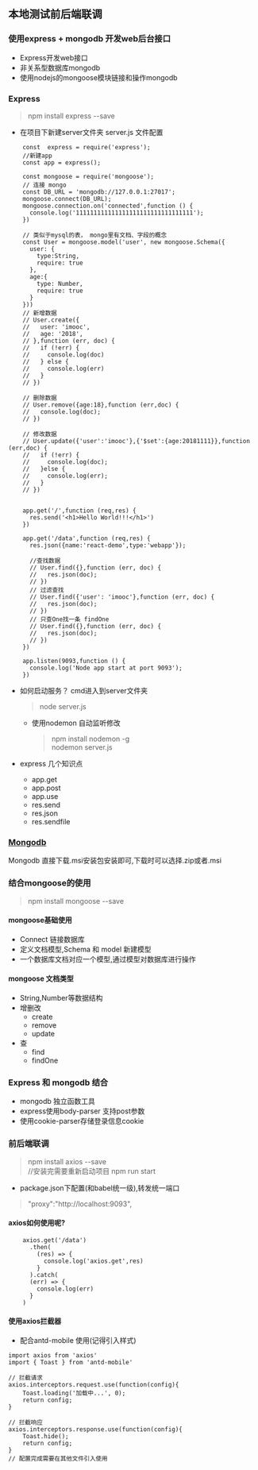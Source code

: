 ## 本地测试前后端联调  
### 使用express + mongodb 开发web后台接口  
* Express开发web接口  
* 非关系型数据库mongodb  
* 使用nodejs的mongoose模块链接和操作mongodb  

### Express
>    npm install express --save
* 在项目下新建server文件夹
    server.js 文件配置
```
    const  express = require('express');
    //新建app
    const app = express();
    
    const mongoose = require('mongoose');
    // 连接 mongo
    const DB_URL = 'mongodb://127.0.0.1:27017';
    mongoose.connect(DB_URL);
    mongoose.connection.on('connected',function () {
      console.log('111111111111111111111111111111111');
    })
    
    // 类似于mysql的表， mongo里有文档、字段的概念
    const User = mongoose.model('user', new mongoose.Schema({
      user: {
        type:String,
        require: true
      },
      age:{
        type: Number,
        require: true
      }
    }))
    // 新增数据
    // User.create({
    //   user: 'imooc',
    //   age: '2018',
    // },function (err, doc) {
    //   if (!err) {
    //     console.log(doc)
    //   } else {
    //     console.log(err)
    //   }
    // })
    
    // 删除数据
    // User.remove({age:18},function (err,doc) {
    //   console.log(doc);
    // })
    
    // 修改数据
    // User.update({'user':'imooc'},{'$set':{age:20181111}},function (err,doc) {
    //   if (!err) {
    //     console.log(doc);
    //   }else {
    //     console.log(err);
    //   }
    // })
    
    
    app.get('/',function (req,res) {
      res.send('<h1>Hello World!!!</h1>')
    })
    
    app.get('/data',function (req,res) {
      res.json({name:'react-demo',type:'webapp'});
    
      //查找数据
      // User.find({},function (err, doc) {
      //   res.json(doc);
      // })
      // 过滤查找
      // User.find({'user': 'imooc'},function (err, doc) {
      //   res.json(doc);
      // })
      // 只查One找一条 findOne
      // User.find({},function (err, doc) {
      //   res.json(doc);
      // })
    })
    
    app.listen(9093,function () {
      console.log('Node app start at port 9093');
    })
```

* 如何启动服务？ cmd进入到server文件夹    
    > node server.js   
    * 使用nodemon 自动监听修改    
        >npm install nodemon -g  
        nodemon server.js  

* express 几个知识点  
    * app.get
    * app.post
    * app.use
    * res.send
    * res.json
    * res.sendfile  
    
### [Mongodb](https://www.mongodb.com/download-center/community)
   Mongodb 直接下载.msi安装包安装即可,下载时可以选择.zip或者.msi  
   
### 结合mongoose的使用
> npm install mongoose --save    

#### mongoose基础使用  
* Connect 链接数据库
* 定义文档模型,Schema 和 model 新建模型
* 一个数据库文档对应一个模型,通过模型对数据库进行操作

#### mongoose 文档类型
* String,Number等数据结构
* 增删改
    * create
    * remove
    * update
* 查
    * find
    * findOne
    
### Express 和 mongodb 结合
* mongodb 独立函数工具
* express使用body-parser 支持post参数
* 使用cookie-parser存储登录信息cookie

### 前后端联调
> npm install axios --save  
  //安装完需要重新启动项目 npm run start
* package.json下配置(和babel统一级),转发统一端口  
> "proxy":"http://localhost:9093",

#### axios如何使用呢? 
```
    axios.get('/data')
      .then(
        (res) => {
          console.log('axios.get',res)
        }
      ).catch(
      (err) => {
        console.log(err)
      }
    )
```

#### 使用axios拦截器  
* 配合antd-mobile 使用(记得引入样式)
``` 
import axios from 'axios'
import { Toast } from 'antd-mobile'

// 拦截请求
axios.interceptors.request.use(function(config){
    Toast.loading('加载中...', 0);
    return config;
}

// 拦截响应
axios.interceptors.response.use(function(config){
    Toast.hide();
    return config;
}
// 配置完成需要在其他文件引入使用
```



